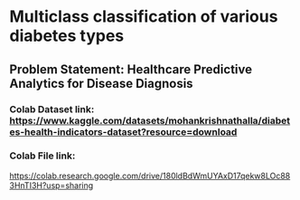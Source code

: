 # Multiclass classification of various diabetes types 
## Problem Statement: Healthcare Predictive Analytics for Disease Diagnosis

### Colab Dataset link: https://www.kaggle.com/datasets/mohankrishnathalla/diabetes-health-indicators-dataset?resource=download

### Colab File link:
https://colab.research.google.com/drive/180ldBdWmUYAxD17qekw8LOc883HnTI3H?usp=sharing
